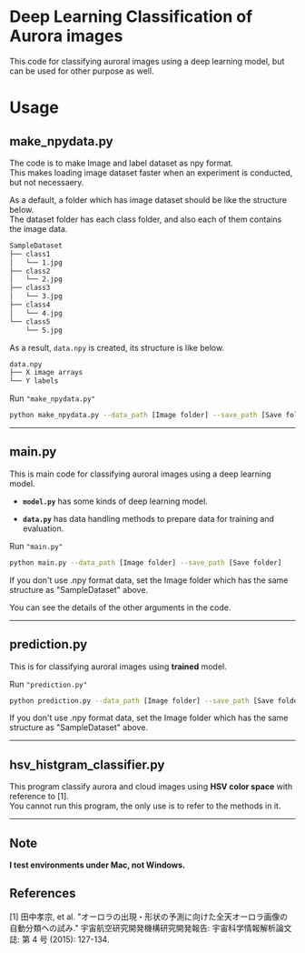 # Deep Learning Classification of Aurora images

This code for classifying auroral images using a deep learning model, but can be used for other purpose as well.

# Usage
## make_npydata.py

The code is to make Image and label dataset as npy format.<br>
This makes loading image dataset faster when an experiment is conducted, but not necessaery.

As a default, a folder which has image dataset should be like the structure below.<br>
The dataset folder has each class folder, and also each of them contains the image data.

```bash
SampleDataset
├── class1
│   └── 1.jpg
├── class2
│   └── 2.jpg
├── class3
│   └── 3.jpg
├── class4
│   └── 4.jpg
└── class5
    └── 5.jpg
```

As a result, `data.npy` is created, its structure is like below.

```bash
data.npy
├── X image arrays
└── Y labels
```

Run `"make_npydata.py"`

```bash
python make_npydata.py --data_path [Image folder] --save_path [Save folder] --img_size [image size]
```

---

## main.py

This is main code for classifying auroral images using a deep learning model.

- **`model.py`** has some kinds of deep learning model.

- **`data.py`** has data handling methods to prepare data for training and evaluation.


Run `"main.py"`

```bash
python main.py --data_path [Image folder] --save_path [Save folder]
```

If you don't use .npy format data, set the Image folder which has the same structure as "SampleDataset" above. <br>

You can see the details of the other arguments in the code.

---

## prediction.py

This is for classifying auroral images using **trained** model.

Run `"prediction.py"`

```bash
python prediction.py --data_path [Image folder] --save_path [Save folder] --fps 20.0
```

If you don't use .npy format data, set the Image folder which has the same structure as "SampleDataset" above. <br>

---

## hsv_histgram_classifier.py

This program classify aurora and cloud images using **HSV color space** with reference to [1].<br>
You cannot run this program, the only use is to refer to the methods in it.

---

## Note

**I test environments under Mac, not Windows.**

## References

[1] 田中孝宗, et al. "オーロラの出現・形状の予測に向けた全天オーロラ画像の自動分類への試み." 宇宙航空研究開発機構研究開発報告: 宇宙科学情報解析論文誌: 第 4 号 (2015): 127-134.
